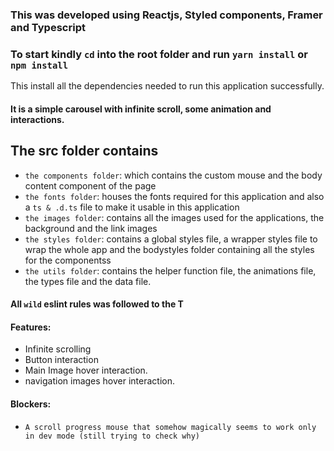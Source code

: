 ### This was developed using Reactjs, Styled components, Framer and Typescript

### To start kindly `cd` into the root folder and run `yarn install` or `npm install`

This install all the dependencies needed to run this application successfully.

#### It is a simple carousel with infinite scroll, some animation and interactions.

## The src folder contains

- `the components folder`: which contains the custom mouse and the body content component of the page
- `the fonts folder`: houses the fonts required for this application and also a `ts & .d.ts` file to make it usable in this application
- `the images folder`: contains all the images used for the applications, the background and the link images
- `the styles folder`: contains a global styles file, a wrapper styles file to wrap the whole app and the bodystyles folder containing all the styles for the componentss
- `the utils folder`: contains the helper function file, the animations file, the types file and the data file.

#### All `wild` eslint rules was followed to the T

#### Features:

- Infinite scrolling
- Button interaction
- Main Image hover interaction.
- navigation images hover interaction.

#### Blockers:

- `A scroll progress mouse that somehow magically seems to work only in dev mode (still trying to check why)`

